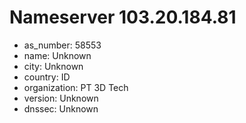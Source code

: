 # Nameserver 103.20.184.81

* as_number: 58553
* name: Unknown
* city: Unknown
* country: ID
* organization: PT 3D Tech
* version: Unknown
* dnssec: Unknown
